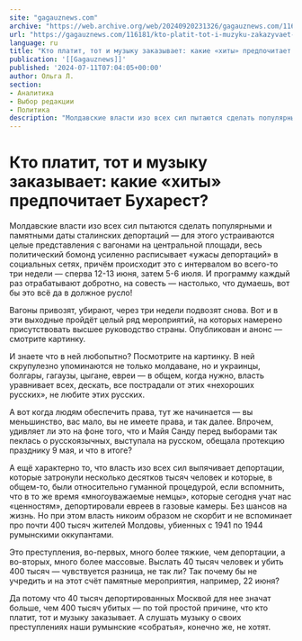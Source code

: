 ```yaml
---
site: "gagauznews.com"
archive: "https://web.archive.org/web/20240920231326/gagauznews.com/116181/kto-platit-tot-i-muzyku-zakazyvaet-kakie-hity-predpochitaet-buharest.html"
url: "https://gagauznews.com/116181/kto-platit-tot-i-muzyku-zakazyvaet-kakie-hity-predpochitaet-buharest.html"
language: ru
title: "Кто платит, тот и музыку заказывает: какие «хиты» предпочитает Бухарест?"
publication: '[[Gagauznews]]'
published: '2024-07-11T07:04:05+00:00'
author: Ольга Л.
section:
- Аналитика
- Выбор редакции
- Политика
description: "Молдавские власти изо всех сил пытаются сделать популярными и памятными даты сталинских депортаций — для этого устраиваются целые представления с вагонами на центральной площади, весь политический бомонд усиленно расписывает «ужасы депортаций» в социальных сетях, причём происходит это с интервалом во всего-то три недели — сперва 12-13 июня, затем 5-6 июля. И программу каждый раз отрабатывают добротно, на совесть — настолько, что думаешь, вот бы это всё да в должное русло! Вагоны привозят, убирают, через три недели подвозят снова. Вот и в эти выходные пройдёт целый ряд мероприятий, на которых намерено присутствовать высшее руководство страны. Опубликован и анонс — смотрите картинку. […]"
---
```


# Кто платит, тот и музыку заказывает: какие «хиты» предпочитает Бухарест?

Молдавские власти изо всех сил пытаются сделать популярными и памятными даты сталинских депортаций — для этого устраиваются целые представления с вагонами на центральной площади, весь политический бомонд усиленно расписывает «ужасы депортаций» в социальных сетях, причём происходит это с интервалом во всего-то три недели — сперва 12-13 июня, затем 5-6 июля. И программу каждый раз отрабатывают добротно, на совесть — настолько, что думаешь, вот бы это всё да в должное русло!

Вагоны привозят, убирают, через три недели подвозят снова. Вот и в эти выходные пройдёт целый ряд мероприятий, на которых намерено присутствовать высшее руководство страны. Опубликован и анонс — смотрите картинку.

И знаете что в ней любопытно? Посмотрите на картинку. В ней скрупулезно упоминаются не только молдаване, но и украинцы, болгары, гагаузы, цыгане, евреи — в общем, когда нужно, власть уравнивает всех, дескать, все пострадали от этих «нехороших русских», не любите этих русских.

А вот когда людям обеспечить права, тут же начинается — вы меньшинство, вас мало, вы не имеете права, и так далее. Впрочем, удивляет ли это на фоне того, что и Майя Санду перед выборами так пеклась о русскоязычных, выступала на русском, обещала протекцию празднику 9 мая, и что в итоге?

А ещё характерно то, что власть изо всех сил выпячивает депортации, которые затронули несколько десятков тысяч человек и которые, в общем-то, были относительно гуманной процедурой, если вспомнить, что в то же время «многоуважаемые немцы», которые сегодня учат нас «ценностям», депортировали евреев в газовые камеры. Без шансов на жизнь. Но при этом власть никоим образом не скорбит и не вспоминает про почти 400 тысяч жителей Молдовы, убиенных с 1941 по 1944 румынскими оккупантами.

Это преступления, во-первых, много более тяжкие, чем депортации, а во-вторых, много более массовые. Выслать 40 тысяч человек и убить 400 тысяч — чувствуется разница, не так ли? Так почему бы не учредить и на этот счёт памятные мероприятия, например, 22 июня?

Да потому что 40 тысяч депортированных Москвой для нее значат больше, чем 400 тысяч убитых — по той простой причине, что кто платит, тот и музыку заказывает. А слушать музыку о своих преступлениях наши румынские «собратья», конечно же, не хотят.